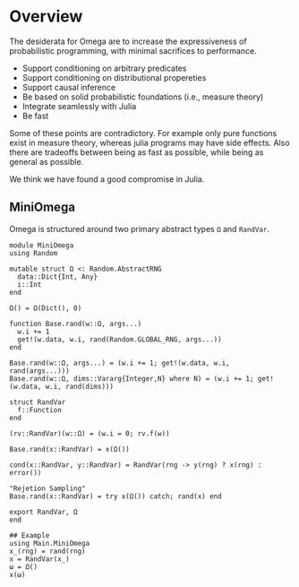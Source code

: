 # Overview

The desiderata for Omega are to increase the expressiveness of probabilistic programming, with minimal sacrifices to performance.
- Support conditioning on arbitrary predicates
- Support conditioning on distributional propereties
- Support causal inference
- Be based on solid probabilistic foundations (i.e., measure theory)
- Integrate seamlessly with Julia
- Be fast

Some of these points are contradictory.  For example only pure functions exist in
measure theory, whereas julia programs may have side effects.
Also there are tradeoffs between being as fast as possible, while being as general as possible.

We think we have found a good compromise in Julia.

## MiniOmega
Omega is structured around two primary abstract types `Ω` and `RandVar`.

```
module MiniOmega
using Random

mutable struct Ω <: Random.AbstractRNG
  data::Dict{Int, Any}
  i::Int
end

Ω() = Ω(Dict(), 0)

function Base.rand(w::Ω, args...)
  w.i += 1
  get!(w.data, w.i, rand(Random.GLOBAL_RNG, args...))
end

Base.rand(w::Ω, args...) = (w.i += 1; get!(w.data, w.i, rand(args...)))
Base.rand(w::Ω, dims::Vararg{Integer,N} where N) = (w.i += 1; get!(w.data, w.i, rand(dims)))

struct RandVar
  f::Function
end

(rv::RandVar)(w::Ω) = (w.i = 0; rv.f(w))

Base.rand(x::RandVar) = x(Ω())

cond(x::RandVar, y::RandVar) = RandVar(rng -> y(rng) ? x(rng) : error())

"Rejetion Sampling"
Base.rand(x::RandVar) = try x(Ω()) catch; rand(x) end

export RandVar, Ω
end
```


```
## Example
using Main.MiniOmega
x_(rng) = rand(rng)
x = RandVar(x_)
ω = Ω()
x(ω)
```
